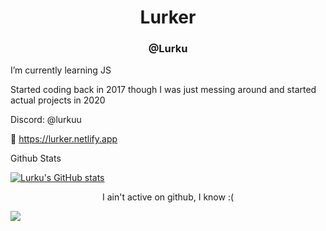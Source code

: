 
<h1 style="text-align: center;">Lurker</h1>

<h3 style="text-align: center;">@Lurku</h3>

I’m currently learning JS

Started coding back in 2017 though I was just messing around and started actual projects in 2020

Discord: @lurkuu

🔗 https://lurker.netlify.app

<summary>Github Stats</summary>

[![Lurku's GitHub stats](https://github-readme-stats.vercel.app/api?username=Lurku)](https://github.com/Lurku?tab=repositories&hide=contribs,stars,prs)
<center><p>I ain't active on github, I know :(</p></center>


![](https://count.getloli.com/get/@Lurku?theme=gelbooru)
